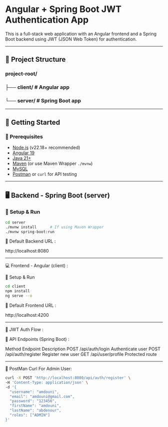 # Angular + Spring Boot JWT Authentication App

This is a full-stack web application with an Angular frontend and a Spring Boot backend using JWT (JSON Web Token) for authentication.

---

## 📁 Project Structure

### project-root/

### ├── client/ # Angular app

### └── server/ # Spring Boot app

---

## 🚀 Getting Started

### 🔧 Prerequisites

- [Node.js](https://nodejs.org/) (v22.18+ recommended)
- [Angular 19](https://angular.io/cli)
- [Java 21+](https://adoptopenjdk.net/)
- [Maven](https://maven.apache.org/) (or use Maven Wrapper `./mvnw`)
- [MySQL](https://www.mysql.com/)
- [Postman](https://www.postman.com/) or `curl` for API testing

---

## 🖥️ Backend - Spring Boot (server)

### 🔹 Setup & Run

```bash
cd server
./mvnw install      # If using Maven Wrapper
./mvnw spring-boot:run
```

🔹 Default Backend URL :

http://localhost:8080

---

💻 Frontend - Angular (client) :

🔹 Setup & Run

```bash
cd client
npm install
ng serve --o
```

🔹 Default Frontend URL :

http://localhost:4200

---

🔐 JWT Auth Flow :

🔹 API Endpoints (Spring Boot) :

Method Endpoint Description
POST /api/auth/login Authenticate user
POST /api/auth/register Register new user
GET /api/user/profile Protected route

---

🔹 PostMan Curl For Admin User:

```bash
curl -X POST 'http://localhost:8080/api/auth/register' \
-H 'Content-Type: application/json' \
-d '{
  "username": "amdouni",
  "email": "amdouni@gmail.com",
  "password": "123456",
  "firstName": "amdouni",
  "lastName": "abdenour",
  "roles": ["ADMIN"]
}'
```
